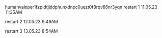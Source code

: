 humanvaloper1fzpldtjjddphunxdnpc0uezt0f8rqv86nr3yqn
restart 1
11.05.23 11:35AM

restart 2
12.05.23
9:49AM

restart 3
13.05.23
8:54AM
